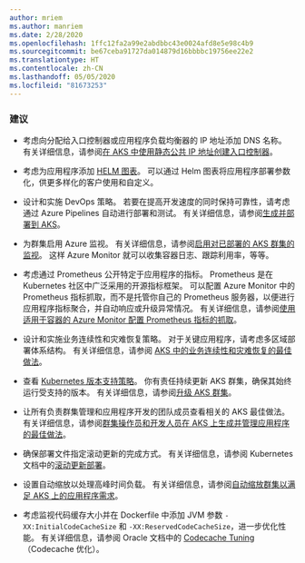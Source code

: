 ```yaml
---
author: mriem
ms.author: manriem
ms.date: 2/28/2020
ms.openlocfilehash: 1ffc12fa2a99e2abdbbc43e0024afd8e5e98c4b9
ms.sourcegitcommit: be67ceba91727da014879d16bbbbc19756ee22e2
ms.translationtype: HT
ms.contentlocale: zh-CN
ms.lasthandoff: 05/05/2020
ms.locfileid: "81673253"
---
```

### <a name="recommendations"></a>建议

* 考虑向分配给入口控制器或应用程序负载均衡器的 IP 地址添加 DNS 名称。 有关详细信息，请参阅[在 AKS 中使用静态公共 IP 地址创建入口控制器](/azure/aks/ingress-static-ip)。

* 考虑为应用程序添加 [HELM 图表](https://helm.sh/docs/topics/charts/)。 可以通过 Helm 图表将应用程序部署参数化，供更多样化的客户使用和自定义。

* 设计和实施 DevOps 策略。 若要在提高开发速度的同时保持可靠性，请考虑通过 Azure Pipelines 自动进行部署和测试。 有关详细信息，请参阅[生成并部署到 AKS](/azure/devops/pipelines/ecosystems/kubernetes/aks-template)。

* 为群集启用 Azure 监视。 有关详细信息，请参阅[启用对已部署的 AKS 群集的监视](/azure/azure-monitor/insights/container-insights-enable-existing-clusters)。 这样 Azure Monitor 就可以收集容器日志、跟踪利用率，等等。

* 考虑通过 Prometheus 公开特定于应用程序的指标。 Prometheus 是在 Kubernetes 社区中广泛采用的开源指标框架。 可以配置 Azure Monitor 中的 Prometheus 指标抓取，而不是托管你自己的 Prometheus 服务器，以便进行应用程序指标聚合，并自动响应或升级异常情况。 有关详细信息，请参阅[使用适用于容器的 Azure Monitor 配置 Prometheus 指标的抓取](/azure/azure-monitor/insights/container-insights-prometheus-integration)。

* 设计和实施业务连续性和灾难恢复策略。 对于关键应用程序，请考虑多区域部署体系结构。 有关详细信息，请参阅 [AKS 中的业务连续性和灾难恢复的最佳做法](/azure/aks/operator-best-practices-multi-region)。

* 查看 [Kubernetes 版本支持策略](/azure/aks/supported-kubernetes-versions#kubernetes-version-support-policy)。 你有责任持续更新 AKS 群集，确保其始终运行受支持的版本。 有关详细信息，请参阅[升级 AKS 群集](/azure/aks/upgrade-cluster)。

* 让所有负责群集管理和应用程序开发的团队成员查看相关的 AKS 最佳做法。 有关详细信息，请参阅[群集操作员和开发人员在 AKS 上生成并管理应用程序的最佳做法](/azure/aks/best-practices)。

* 确保部署文件指定滚动更新的完成方式。 有关详细信息，请参阅 Kubernetes 文档中的[滚动更新部署](https://kubernetes.io/docs/concepts/workloads/controllers/deployment/#rolling-update-deployment)。

* 设置自动缩放以处理高峰时间负载。 有关详细信息，请参阅[自动缩放群集以满足 AKS 上的应用程序需求](/azure/aks/cluster-autoscaler)。

* 考虑监视代码缓存大小并在 Dockerfile 中添加 JVM 参数 `-XX:InitialCodeCacheSize` 和 `-XX:ReservedCodeCacheSize`，进一步优化性能。 有关详细信息，请参阅 Oracle 文档中的 [Codecache Tuning](https://docs.oracle.com/javase/8/embedded/develop-apps-platforms/codecache.htm)（Codecache 优化）。

